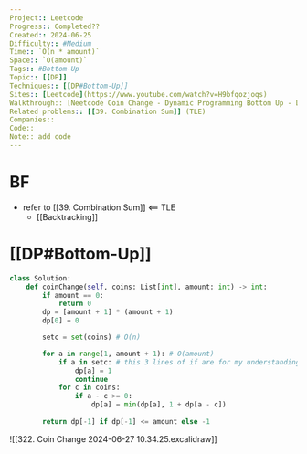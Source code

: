 ```yaml
---
Project:: Leetcode
Progress:: Completed??
Created:: 2024-06-25
Difficulty:: #Medium 
Time:: `O(n * amount)`
Space:: `O(amount)`
Tags:: #Bottom-Up 
Topic:: [[DP]]
Techniques:: [[DP#Bottom-Up]]
Sites:: [Leetcode](https://www.youtube.com/watch?v=H9bfqozjoqs)
Walkthrough:: [Neetcode Coin Change - Dynamic Programming Bottom Up - Leetcode 322 - YouTube](https://www.youtube.com/watch?v=H9bfqozjoqs)
Related problems:: [[39. Combination Sum]] (TLE)
Companies:: 
Code:: 
Note:: add code
---
```


# BF
- refer to [[39. Combination Sum]] <== TLE
	- [[Backtracking]]


# [[DP#Bottom-Up]]
```python hl:11-13
class Solution:
    def coinChange(self, coins: List[int], amount: int) -> int:
        if amount == 0:
            return 0
        dp = [amount + 1] * (amount + 1)
        dp[0] = 0

        setc = set(coins) # O(n)

        for a in range(1, amount + 1): # O(amount)
            if a in setc: # this 3 lines of if are for my understanding (relate to excalidraw, actually no need)
                dp[a] = 1
                continue
			for c in coins:
				if a - c >= 0:
					dp[a] = min(dp[a], 1 + dp[a - c])
	
        return dp[-1] if dp[-1] <= amount else -1
```


![[322. Coin Change 2024-06-27 10.34.25.excalidraw]]